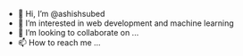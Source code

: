 - 👋 Hi, I’m @ashishsubed
- 👀 I’m interested in web development and machine learning
- 💞️ I’m looking to collaborate on ...
- 📫 How to reach me ...

<!---
ashishsubed/ashishsubed is a ✨ special ✨ repository because its `README.md` (this file) appears on your GitHub profile.
You can click the Preview link to take a look at your changes.
--->
